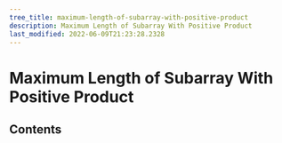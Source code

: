 ```yaml
---
tree_title: maximum-length-of-subarray-with-positive-product
description: Maximum Length of Subarray With Positive Product
last_modified: 2022-06-09T21:23:28.2328
---
```


# Maximum Length of Subarray With Positive Product

## Contents
